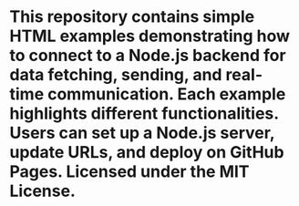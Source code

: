 # This repository contains simple HTML examples demonstrating how to connect to a Node.js backend for data fetching, sending, and real-time communication. Each example highlights different functionalities. Users can set up a Node.js server, update URLs, and deploy on GitHub Pages. Licensed under the MIT License.
